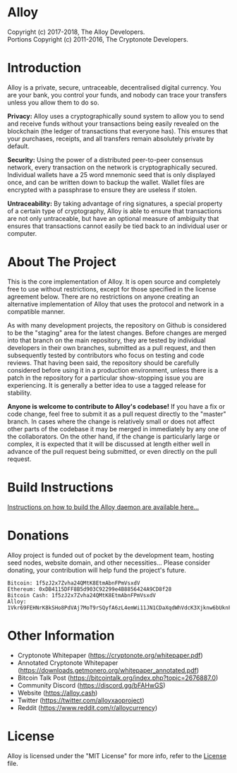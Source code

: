Alloy
=====
Copyright (c) 2017-2018, The Alloy Developers.   
Portions Copyright (c) 2011-2016, The Cryptonote Developers.

Introduction
============

Alloy is a private, secure, untraceable, decentralised digital currency. You are your bank, you control your funds, and nobody can trace your transfers unless you allow them to do so.

**Privacy:** Alloy uses a cryptographically sound system to allow you to send and receive funds without your transactions being easily revealed on the blockchain (the ledger of transactions that everyone has). This ensures that your purchases, receipts, and all transfers remain absolutely private by default.

**Security:** Using the power of a distributed peer-to-peer consensus network, every transaction on the network is cryptographically secured. Individual wallets have a 25 word mnemonic seed that is only displayed once, and can be written down to backup the wallet. Wallet files are encrypted with a passphrase to ensure they are useless if stolen.

**Untraceability:** By taking advantage of ring signatures, a special property of a certain type of cryptography, Alloy is able to ensure that transactions are not only untraceable, but have an optional measure of ambiguity that ensures that transactions cannot easily be tied back to an individual user or computer.

About The Project
==================

This is the core implementation of Alloy. It is open source and completely free to use without restrictions, except for those specified in the license agreement below. There are no restrictions on anyone creating an alternative implementation of Alloy that uses the protocol and network in a compatible manner.

As with many development projects, the repository on Github is considered to be the "staging" area for the latest changes. Before changes are merged into that branch on the main repository, they are tested by individual developers in their own branches, submitted as a pull request, and then subsequently tested by contributors who focus on testing and code reviews. That having been said, the repository should be carefully considered before using it in a production environment, unless there is a patch in the repository for a particular show-stopping issue you are experiencing. It is generally a better idea to use a tagged release for stability.

**Anyone is welcome to contribute to Alloy's codebase!** If you have a fix or code change, feel free to submit it as a pull request directly to the "master" branch. In cases where the change is relatively small or does not affect other parts of the codebase it may be merged in immediately by any one of the collaborators. On the other hand, if the change is particularly large or complex, it is expected that it will be discussed at length either well in advance of the pull request being submitted, or even directly on the pull request.

Build Instructions
==================
[Instructions on how to build the Alloy daemon are available here...](https://github.com/alloy-project/alloy/wiki/Building)

Donations
=========
Alloy project is funded out of pocket by the development team, hosting seed nodes, website domain, and other necessities... Please consider donating, your contribution will help fund the project's future.

```
Bitcoin: 1f5zJ2x7Zvha24QMtK8EtmAbnFPmVsxdV
Ethereum: 0xDB4115DFF8B5d903C92299e4B8856424A9CD8f28
Bitcoin Cash: 1f5zJ2x7Zvha24QMtK8EtmAbnFPmVsxdV
Alloy: 1Vkr69FEHNrK8kSHo8PdVAj7MoT9rSQyfA6zL4emWi11JN1CDaXqdWhVdcK3Xjknw6bUknF7Pc1gsMBtgh275kb4TibDpig
```

Other Information
=================
 * Cryptonote Whitepaper (https://cryptonote.org/whitepaper.pdf)
 * Annotated Cryptonote Whitepaper (https://downloads.getmonero.org/whitepaper_annotated.pdf)
 * Bitcoin Talk Post (https://bitcointalk.org/index.php?topic=2676887.0)
 * Community Discord (https://discord.gg/bFAHwGS)
 * Website (https://alloy.cash)
 * Twitter (https://twitter.com/alloyxaoproject)
 * Reddit (https://www.reddit.com/r/alloycurrency)

License
=======
Alloy is licensed under the "MIT License" for more info, refer to the [License](LICENSE) file.
